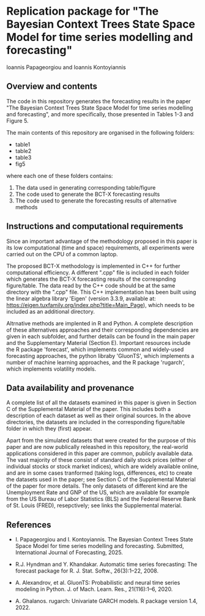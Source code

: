# Replication package for "The Bayesian Context Trees State Space Model for time series modelling and forecasting"

Ioannis Papageorgiou and Ioannis Kontoyiannis

## Overview and contents

The code in this repository generates the forecasting results in the paper "The Bayesian Context Trees State Space Model for time series modelling and forecasting", and more specifically, those presented in Tables 1-3 and Figure 5.

The main contents of this repository are organised in the following folders:

* table1
* table2
* table3
* fig5

where each one of these folders contains: 

1) The data used in generating corresponding table/figure
2) The code used to generate the BCT-X forecasting results
3) The code used to generate the forecasting results of alternative methods

## Instructions and computational requirements

Since an important advantage of the methodology proposed in this paper is its low computational (time and space) requirements, all experiments were carried out on the CPU of a common laptop.

The proposed BCT-X methodology is implemented in C++ for further computational efficiency. A different ".cpp" file is included in each folder which generates the BCT-X forecasting results of the correspnding figure/table. The data read by the C++ code should be at the same directory with the ".cpp" file. This C++ implementation has been built using the linear algebra library 'Eigen' (version 3.3.9, available at: https://eigen.tuxfamily.org/index.php?title=Main_Page), which needs to be included as an additional directory. 

Altrnative methods are implented in R and Python. A complete description of these alternatives approaches and their corresponding dependencies are given in each subfolder, and further details can be found in the main paper and the Supplementary Material (Section E). Important resources include the R package 'forecast', which implements common and widely-used forecasting approaches, the python libraby 'GluonTS', which implements a number of machine learning approaches, and the R package 'rugarch', which implements volatility models.

## Data availability and provenance

A complete list of all the datasets examined in this paper is given in Section C of the Supplemental Material of the paper. This includes both a description of each dataset as well as their original sources. In the above directories, the datasets are included in the corresponding figure/table folder in which they (first) appear.

Apart from the simulated datasets that were created for the purpose of this paper and are now publically releashed in this repository, the real-world applications considered in this paper are common, publicly available data. The vast majority of these consist of standard daily stock prices (either of individual stocks or stock market indices), which are widely available online, and are in some cases tranformed (taking logs, differences, etc) to create the datasets used in the paper; see Section C of the Supplemental Material of the paper for more details. The only datasets of different kind are the Unemployment Rate and GNP of the US, which are available for example from the US Bureau of Labor Statistics (BLS) and the Federal Reserve Bank of St. Louis (FRED), resepctively; see links the Supplemental material. 

## References

* I. Papageorgiou and I. Kontoyiannis. The Bayesian Context Trees State Space Model for time series
modelling and forecasting. Submitted, International Journal of Forecasting, 2025.

* R.J. Hyndman and Y. Khandakar. Automatic time series forecasting: The forecast package for R.
J. Stat. Softw., 26(3):1–22, 2008.

* A. Alexandrov, et al. GluonTS:
Probabilistic and neural time series modeling in Python. J. of Mach. Learn. Res., 21(116):1–6, 2020.

* A. Ghalanos. rugarch: Univariate GARCH models. R package version 1.4, 2022. 




